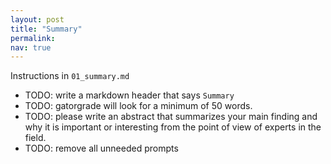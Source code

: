 ```yaml
---
layout: post
title: "Summary"
permalink:
nav: true
---
```


Instructions in `01_summary.md`

- TODO: write a markdown header that says `Summary`
- TODO: gatorgrade will look for a minimum of 50 words.
- TODO: please write an abstract that summarizes your main finding
  and why it is important or interesting from the point of view
  of experts in the field.
- TODO: remove all unneeded prompts
